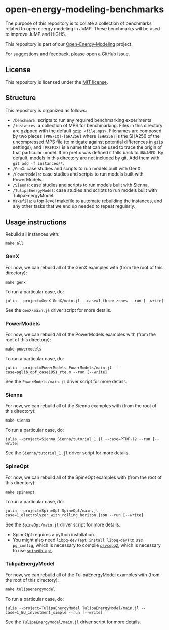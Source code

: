 # open-energy-modeling-benchmarks

The purpose of this repository is to collate a collection of benchmarks related
to open energy modeling in JuMP. These benchmarks will be used to improve JuMP
and HiGHS.

This repository is part of our [Open-Energy-Modeling](https://jump.dev/announcements/open-energy-modeling/2024/09/16/oem/)
project.

For suggestions and feedback, please open a GitHub issue.

## License

This repository is licensed under the [MIT license](https://github.com/jump-dev/open-energy-modeling-benchmarks/blob/main/LICENSE.md).

## Structure

This repository is organized as follows:

 * `/benchmark`: scripts to run any required benchmarking experiments
 * `/instances`: a collection of MPS for benchmarking. Files in this directory
   are gzipped with the default `gzip <file.mps>`. Filenames are composed by
   two pieces `[PREFIX]-[SHA256]` where `[SHA256]` is the SHA256 of
   the uncompressed MPS file (to mitigate against potential differences in
   `gzip` settings), and `[PREFIX]` is a name that can be used to
   trace the origin of that particular model. If no prefix was defined it
   falls back to `UNNAMED`. By default, models in this
   directory are not included by git. Add them with `git add -f instances/*`.
 * `/GenX`: case studies and scripts to run models built with GenX.
 * `/PowerModels`: case studies and scripts to run models built with
 PowerModels.
 * `/Sienna`: case studies and scripts to run models built with Sienna.
 * `/TulipaEnergyModel`: case studies and scripts to run models built with
 TulipaEnergyModel.
 * `Makefile`: a top-level makefile to automate rebuilding the instances, and
   any other tasks that we end up needed to repeat regularly.

## Usage instructions

Rebuild all instances with:

```
make all
```

### GenX

For now, we can rebuild all of the GenX examples with (from the root of this
directory):

```
make genx
```

To run a particular case, do:

```
julia --project=GenX GenX/main.jl --case=1_three_zones --run [--write]
```

See the `GenX/main.jl` driver script for more details.

### PowerModels

For now, we can rebuild all of the PowerModels examples with (from the root of
this directory):

```
make powermodels
```

To run a particular case, do:

```
julia --project=PowerModels PowerModels/main.jl --case=pglib_opf_case1951_rte.m --run [--write]
```

See the `PowerModels/main.jl` driver script for more details.

### Sienna

For now, we can rebuild all of the Sienna examples with (from the root of this
directory):

```
make sienna
```

To run a particular case, do:

```
julia --project=Sienna Sienna/tutorial_1.jl --case=PTDF-12 --run [--write]
```

See the `Sienna/tutorial_1.jl` driver script for more details.

### SpineOpt

For now, we can rebuild all of the SpineOpt examples with (from the
root of this directory):

```
make spineopt
```

To run a particular case, do:

```
julia --project=SpineOpt SpineOpt/main.jl --case=1_electrolyzer_with_rolling_horizon.json --run [--write]
```

See the `SpineOpt/main.jl` driver script for more details.

* SpineOpt requires a python installation.
* You might also need `libpq-dev` (`apt install libpq-dev`) to use `pg_config`,
which is necessary to compile [`psycopg2`](https://www.psycopg.org/docs/install.html#prerequisites),
which is necessary to use [`spinedb_api`](https://pypi.org/project/spinedb-api/).

### TulipaEnergyModel

For now, we can rebuild all of the TulipaEnergyModel examples with (from the
root of this directory):

```
make tulipaenergymodel
```

To run a particular case, do:

```
julia --project=TulipaEnergyModel TulipaEnergyModel/main.jl --case=1_EU_investment_simple --run [--write]
```

See the `TulipaEnergyModel/main.jl` driver script for more details.